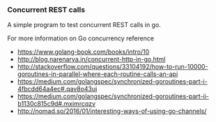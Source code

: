 ### Concurrent REST calls

A simple program to test concurrent REST calls in go.

For more information on Go concurrency reference 

* https://www.golang-book.com/books/intro/10 
* http://blog.narenarya.in/concurrent-http-in-go.html
* http://stackoverflow.com/questions/33104192/how-to-run-10000-goroutines-in-parallel-where-each-routine-calls-an-api
* https://medium.com/golangspec/synchronized-goroutines-part-i-4fbcdd64a4ec#.qav8o43uj
* https://medium.com/golangspec/synchronized-goroutines-part-ii-b1130c815c9d#.mximrcqzv
* http://nomad.so/2016/01/interesting-ways-of-using-go-channels/